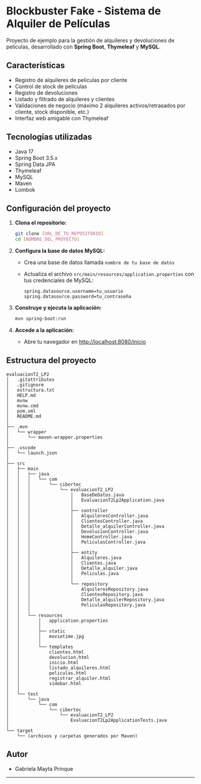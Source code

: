 # Blockbuster Fake - Sistema de Alquiler de Películas

Proyecto de ejemplo para la gestión de alquileres y devoluciones de películas, desarrollado con **Spring Boot**, **Thymeleaf** y **MySQL**.

## Características

- Registro de alquileres de películas por cliente
- Control de stock de películas
- Registro de devoluciones
- Listado y filtrado de alquileres y clientes
- Validaciones de negocio (máximo 2 alquileres activos/retrasados por cliente, stock disponible, etc.)
- Interfaz web amigable con Thymeleaf

## Tecnologías utilizadas

- Java 17
- Spring Boot 3.5.x
- Spring Data JPA
- Thymeleaf
- MySQL
- Maven
- Lombok

## Configuración del proyecto

1. **Clona el repositorio:**
   ```bash
   git clone [URL_DE_TU_REPOSITORIO]
   cd [NOMBRE_DEL_PROYECTO]
   ```

2. **Configura la base de datos MySQL:**
   - Crea una base de datos llamada `nombre de tu base de datos`

   - Actualiza el archivo `src/main/resources/application.properties` con tus credenciales de MySQL:
     ```
     spring.datasource.username=tu_usuario
     spring.datasource.password=tu_contraseña
     ```

3. **Construye y ejecuta la aplicación:**
   ```bash
   mvn spring-boot:run
   ```

4. **Accede a la aplicación:**
   - Abre tu navegador en [http://localhost:8080/inicio](http://localhost:8080/inicio)

## Estructura del proyecto

```text
evaluacionT2_LP2
│   .gitattributes
│   .gitignore
│   estructura.txt
│   HELP.md
│   mvnw
│   mvnw.cmd
│   pom.xml
│   README.md
│
├── .mvn
│   └── wrapper
│       └── maven-wrapper.properties
│
├── .vscode
│   └── launch.json
│
├── src
│   ├── main
│   │   ├── java
│   │   │   └── com
│   │   │       └── cibertec
│   │   │           └── evaluacionT2_LP2
│   │   │               │   BaseDeDatos.java
│   │   │               │   EvaluacionT2Lp2Application.java
│   │   │               │
│   │   │               ├── controller
│   │   │               │   AlquileresController.java
│   │   │               │   ClientesController.java
│   │   │               │   Detalle_alquilerController.java
│   │   │               │   DevolucionController.java
│   │   │               │   HomeController.java
│   │   │               │   PeliculasController.java
│   │   │               │
│   │   │               ├── entity
│   │   │               │   Alquileres.java
│   │   │               │   Clientes.java
│   │   │               │   Detalle_alquiler.java
│   │   │               │   Peliculas.java
│   │   │               │
│   │   │               └── repository
│   │   │                   AlquileresRepository.java
│   │   │                   ClientesRepository.java
│   │   │                   Detalle_alquilerRepository.java
│   │   │                   PeliculasRepository.java
│   │   │
│   │   └── resources
│   │       │   application.properties
│   │       │
│   │       ├── static
│   │       │   movietime.jpg
│   │       │
│   │       └── templates
│   │           clientes.html
│   │           devolucion.html
│   │           inicio.html
│   │           listado_alquileres.html
│   │           peliculas.html
│   │           registrar_alquiler.html
│   │           sidebar.html
│   │
│   └── test
│       └── java
│           └── com
│               └── cibertec
│                   └── evaluacionT2_LP2
│                       EvaluacionT2Lp2ApplicationTests.java
│
└── target
    └── (archivos y carpetas generados por Maven)
```

## Autor

- Gabriela Mayta Prinque

---

